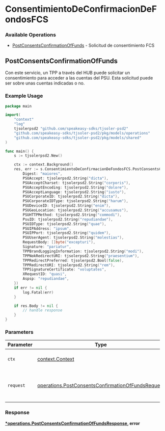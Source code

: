 # ConsentimientoDeConfirmacionDeFondosFCS

### Available Operations

* [PostConsentsConfirmationOfFunds](#postconsentsconfirmationoffunds) - Solicitud de consentimiento FCS

## PostConsentsConfirmationOfFunds

Con este servicio, un TPP a través del HUB puede solicitar un consentimiento para acceder a las cuentas del PSU. Esta solicitud puede ser sobre unas cuentas indicadas o no.

### Example Usage

```go
package main

import(
	"context"
	"log"
	tjsolerpsd2 "github.com/speakeasy-sdks/tjsoler-psd2"
	"github.com/speakeasy-sdks/tjsoler-psd2/pkg/models/operations"
	"github.com/speakeasy-sdks/tjsoler-psd2/pkg/models/shared"
)

func main() {
    s := tjsolerpsd2.New()

    ctx := context.Background()
    res, err := s.ConsentimientoDeConfirmacionDeFondosFCS.PostConsentsConfirmationOfFunds(ctx, operations.PostConsentsConfirmationOfFundsRequest{
        Digest: "maiores",
        PSUAccept: tjsolerpsd2.String("dicta"),
        PSUAcceptCharset: tjsolerpsd2.String("corporis"),
        PSUAcceptEncoding: tjsolerpsd2.String("dolore"),
        PSUAcceptLanguage: tjsolerpsd2.String("iusto"),
        PSUCorporateID: tjsolerpsd2.String("dicta"),
        PSUCorporateIDType: tjsolerpsd2.String("harum"),
        PSUDeviceID: tjsolerpsd2.String("enim"),
        PSUGeoLocation: tjsolerpsd2.String("accusamus"),
        PSUHTTPMethod: tjsolerpsd2.String("commodi"),
        PsuID: tjsolerpsd2.String("repudiandae"),
        PSUIDType: tjsolerpsd2.String("quae"),
        PSUIPAddress: "ipsum",
        PSUIPPort: tjsolerpsd2.String("quidem"),
        PSUUserAgent: tjsolerpsd2.String("molestias"),
        RequestBody: []byte("excepturi"),
        Signature: "pariatur",
        TPPBrandLoggingInformation: tjsolerpsd2.String("modi"),
        TPPNokRedirectURI: tjsolerpsd2.String("praesentium"),
        TPPRedirectPreferred: tjsolerpsd2.Bool(false),
        TPPRedirectURI: tjsolerpsd2.String("rem"),
        TPPSignatureCertificate: "voluptates",
        XRequestID: "quasi",
        Aspsp: "repudiandae",
    })
    if err != nil {
        log.Fatal(err)
    }

    if res.Body != nil {
        // handle response
    }
}
```

### Parameters

| Parameter                                                                                                              | Type                                                                                                                   | Required                                                                                                               | Description                                                                                                            |
| ---------------------------------------------------------------------------------------------------------------------- | ---------------------------------------------------------------------------------------------------------------------- | ---------------------------------------------------------------------------------------------------------------------- | ---------------------------------------------------------------------------------------------------------------------- |
| `ctx`                                                                                                                  | [context.Context](https://pkg.go.dev/context#Context)                                                                  | :heavy_check_mark:                                                                                                     | The context to use for the request.                                                                                    |
| `request`                                                                                                              | [operations.PostConsentsConfirmationOfFundsRequest](../../models/operations/postconsentsconfirmationoffundsrequest.md) | :heavy_check_mark:                                                                                                     | The request object to use for the request.                                                                             |


### Response

**[*operations.PostConsentsConfirmationOfFundsResponse](../../models/operations/postconsentsconfirmationoffundsresponse.md), error**

